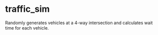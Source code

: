 traffic_sim
===========

Randomly generates vehicles at a 4-way intersection and calculates wait time for each vehicle.